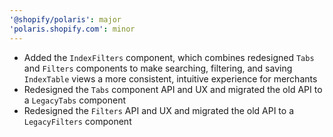 ```yaml
---
'@shopify/polaris': major
'polaris.shopify.com': minor
---
```


- Added the `IndexFilters` component, which combines redesigned `Tabs` and `Filters` components to make searching, filtering, and saving `IndexTable` views a more consistent, intuitive experience for merchants
- Redesigned the `Tabs` component API and UX and migrated the old API to a `LegacyTabs` component
- Redesigned the `Filters` API and UX and migrated the old API to a `LegacyFilters` component
